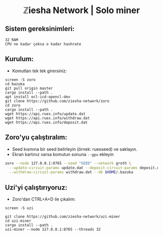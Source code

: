 <h1 align="center"> ℤiesha Network | Solo miner </h1>

## Sistem gereksinimleri:
```
32 RAM
CPU ne kadar çoksa o kadar hashrate
```

## Kurulum:

* Komutları tek tek girersiniz:
```
screen -S zoro
cd bazuka
git pull origin master
cargo install --path .
apt install ocl-icd-opencl-dev
git clone https://github.com/ziesha-network/zoro
cd zoro
cargo install --path .
wget https://api.rues.info/update.dat
wget https://api.rues.info/withdraw.dat
wget https://api.rues.info/deposit.dat
```

## Zoro'yu çalıştıralım:

* Seed kısmına bir seed belirleyin (örnek: ruesseed) ve saklayın.
* Ekran kartınız varsa komutun sonuna `--gpu` ekleyin

```sh
zoro --node 127.0.0.1:8765 --seed "SEED" --network groth \
  --update-circuit-params update.dat --deposit-circuit-params deposit.dat \
  --withdraw-circuit-params withdraw.dat --db $HOME/.bazuka
```

## Uzi'yi çalıştırıyoruz:

* Zoro'dan CTRL+A+D ile çıkalım:
```
screen -S uzi
```
```
git clone https://github.com/ziesha-network/uzi-miner
cd uzi-miner
cargo install --path .
uzi-miner --node 127.0.0.1:8765 --threads 32
```












